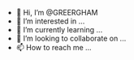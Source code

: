 - 👋 Hi, I’m @GREERGHAM
- 👀 I’m interested in ...
- 🌱 I’m currently learning ...
- 💞️ I’m looking to collaborate on ...
- 📫 How to reach me ...

<!---
GREERGHAM/GREERGHAM is a ✨ special ✨ repository because its `README.md` (this file) appears on your GitHub profile.
You can click the Preview link to take a look at your changes.
--->
